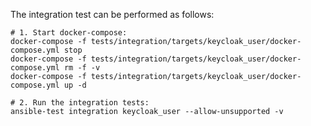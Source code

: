 <!--
Copyright (c) Ansible Project
GNU General Public License v3.0+ (see LICENSES/GPL-3.0-or-later.txt or https://www.gnu.org/licenses/gpl-3.0.txt)
SPDX-License-Identifier: GPL-3.0-or-later
-->

The integration test can be performed as follows:

```
# 1. Start docker-compose:
docker-compose -f tests/integration/targets/keycloak_user/docker-compose.yml stop
docker-compose -f tests/integration/targets/keycloak_user/docker-compose.yml rm -f -v
docker-compose -f tests/integration/targets/keycloak_user/docker-compose.yml up -d

# 2. Run the integration tests:
ansible-test integration keycloak_user --allow-unsupported -v
```
